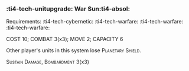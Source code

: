 ### :ti4-tech-unitupgrade: **War Sun**:ti4-absol:

Requirements: :ti4-tech-cybernetic: :ti4-tech-warfare: :ti4-tech-warfare: :ti4-tech-warfare:

COST 10; COMBAT 3(x3); MOVE 2; CAPACITY 6

Other player's units in this system lose <span style="font-variant:small-caps;">Planetary Shield</span>.

<span style="font-variant:small-caps;">Sustain Damage</span>, <span style="font-variant:small-caps;">Bombardment</span> 3(x3)
